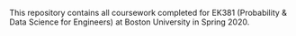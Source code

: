 This repository contains all coursework completed for EK381 (Probability & Data Science for Engineers) at Boston University in Spring 2020.
